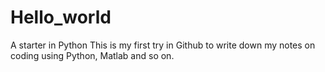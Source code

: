 # Hello_world
A starter in Python
This is my first try in Github to write down my notes on coding using Python, Matlab and so on.
